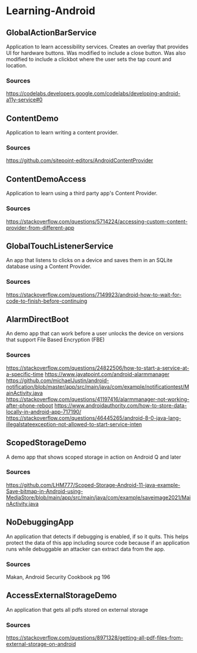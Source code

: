# Learning-Android

## GlobalActionBarService
Application to learn accessibility services.
Creates an overlay that provides UI for hardware buttons.
Was modified to include a close button.
Was also modified to include a clickbot where the user sets the tap count and location.
### Sources
https://codelabs.developers.google.com/codelabs/developing-android-a11y-service#0

## ContentDemo
Application to learn writing a content provider.
### Sources 
https://github.com/sitepoint-editors/AndroidContentProvider

## ContentDemoAccess
Application to learn using a third party app's Content Provider.
### Sources 
https://stackoverflow.com/questions/5714224/accessing-custom-content-provider-from-different-app

## GlobalTouchListenerService
An app that listens to clicks on a device and saves them in an SQLite database using a Content Provider.
### Sources
https://stackoverflow.com/questions/7149923/android-how-to-wait-for-code-to-finish-before-continuing

## AlarmDirectBoot
An demo app that can work before a user unlocks the device on versions that support File Based Encryption (FBE)
### Sources
https://stackoverflow.com/questions/24822506/how-to-start-a-service-at-a-specific-time
https://www.javatpoint.com/android-alarmmanager
https://github.com/michaelJustin/android-notification/blob/master/app/src/main/java/com/example/notificationtest/MainActivity.java
https://stackoverflow.com/questions/41197416/alarmmanager-not-working-after-phone-reboot
https://www.androidauthority.com/how-to-store-data-locally-in-android-app-717190/
https://stackoverflow.com/questions/46445265/android-8-0-java-lang-illegalstateexception-not-allowed-to-start-service-inten

## ScopedStorageDemo
A demo app that shows scoped storage in action on Android Q and later

### Sources
https://github.com/LHM777/Scoped-Storage-Android-11-java-example-Save-bitmap-in-Android-using-MediaStore/blob/main/app/src/main/java/com/example/saveimage2021/MainActivity.java

## NoDebuggingApp
An application that detects if debugging is enabled, if so it quits. This helps protect the data of this app including source code because if an application runs while debuggable an attacker can extract data from the app. 

### Sources
Makan, Android Security Cookbook pg 196

## AccessExternalStorageDemo
An application that gets all pdfs stored on external storage

### Sources
https://stackoverflow.com/questions/8971328/getting-all-pdf-files-from-external-storage-on-android

